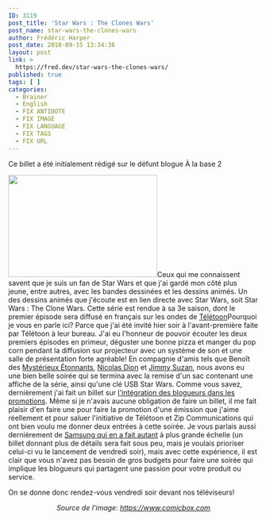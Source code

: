 ```yaml
---
ID: 3119
post_title: 'Star Wars : The Clones Wars'
post_name: star-wars-the-clones-wars
author: Frédéric Harper
post_date: 2010-09-15 13:34:36
layout: post
link: >
  https://fred.dev/star-wars-the-clones-wars/
published: true
tags: [ ]
categories:
  - Brainer
  - English
  - FIX ANTIDOTE
  - FIX IMAGE
  - FIX LANGUAGE
  - FIX TAGS
  - FIX URL
---
```

<div id="deadblog">
  Ce billet a été initialement rédigé sur le défunt blogue À la base 2
</div>

<img title="theclonewars_logo" src="http://fred.dev/wp-content/uploads/2010/09/theclonewars_logo-300x206.jpg" alt="" width="300" height="206" />Ceux qui me connaissent savent que je suis un fan de Star Wars et que j'ai gardé mon côté plus jeune, entre autres, avec les bandes dessinées et les dessins animés. Un des dessins animés que j'écoute est en lien directe avec Star Wars, soit Star Wars : The Clone Wars. Cette série est rendue à sa 3e saison, dont le premier épisode sera diffusé en français sur les ondes de [Télétoon][1]Pourquoi je vous en parle ici? Parce que j'ai été invité hier soir à l'avant-première faite par Télétoon à leur bureau. J'ai eu l'honneur de pouvoir écouter les deux premiers épisodes en primeur, déguster une bonne pizza et manger du pop corn pendant la diffusion sur projecteur avec un système de son et une salle de présentation forte agréable! En compagnie d'amis tels que Benoît des [Mystérieux Étonnants][2], [Nicolas Dion][3] et [Jimmy Suzan][4], nous avons eu une bien belle soirée qui se termina avec la remise d'un sac contenant une affiche de la série, ainsi qu'une clé USB Star Wars.
Comme vous savez, dernièrement j'ai fait un billet sur [l'intégration des blogueurs dans les promotions][5]. Même si je n'avais aucune obligation de faire un billet, il me fait plaisir d'en faire une pour faire la promotion d'une émission que j'aime réellement et pour saluer l'initiative de Télétoon et Zip Communications qui ont bien voulu me donner deux entrées à cette soirée. Je vous parlais aussi dernièrement de [Samsung qui en a fait autant][6] à plus grande échelle (un billet donnant plus de détails sera fait sous peu, mais je voulais prioriser celui-ci vu le lancement de vendredi soir), mais avec cette expérience, il est clair que vous n'avez pas besoin de gros budgets pour faire une soirée qui implique les blogueurs qui partagent une passion pour votre produit ou service.

<p style="text-align:left">
  On se donne donc rendez-vous vendredi soir devant nos téléviseurs!
</p>

<p style="text-align:center">
  <em>Source de l'image: <a title="Site Web de l'image" href="https://www.comicbox.com">https://www.comicbox.com</a></em>
</p>

 [1]: https://www.teletoon.com/ "Site Web de Télétoon"
 [2]: https://www.mysterieuxetonnants.com/ "Site Web des Mystérieux Étonnants"
 [3]: https://soniavsnico.com/nico/ "Blogue de Nicolas Dion"
 [4]: https://jimmysuzan.blogspot.com/ "Site Web de Jimmy Suzan"
 [5]: https://fred.dev/et-si-on-integrait-les-blogueurs-dans-nos-promotions/ "Et si on intégrait les blogueurs dans nos promotions ?"
 [6]: https://fred.dev/samsung-mobilers/ "Samsung Mobilers"
